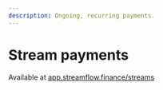 ```yaml
---
description: Ongoing, recurring payments.
---
```


# Stream payments

Available at [app.streamflow.finance/streams](https://app.streamflow.finance/streams)
